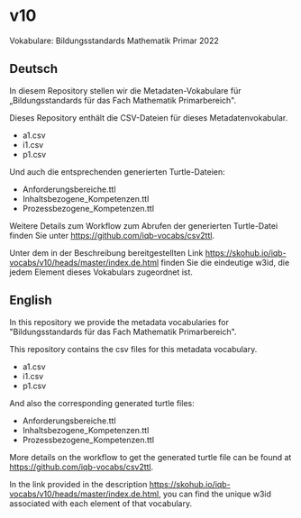 # v10
Vokabulare: Bildungsstandards Mathematik Primar 2022

## Deutsch

In diesem Repository stellen wir die Metadaten-Vokabulare für „Bildungsstandards für das Fach Mathematik
Primarbereich".

Dieses Repository enthält die CSV-Dateien für dieses Metadatenvokabular.
* a1.csv
* i1.csv
* p1.csv
  
Und auch die entsprechenden generierten Turtle-Dateien:
* Anforderungsbereiche.ttl
* Inhaltsbezogene_Kompetenzen.ttl
* Prozessbezogene_Kompetenzen.ttl

Weitere Details zum Workflow zum Abrufen der generierten Turtle-Datei finden Sie unter https://github.com/iqb-vocabs/csv2ttl.

Unter dem in der Beschreibung bereitgestellten Link https://skohub.io/iqb-vocabs/v10/heads/master/index.de.html finden Sie die eindeutige w3id, die jedem Element dieses Vokabulars zugeordnet ist.


## English
In this repository we provide the metadata vocabularies for "Bildungsstandards für das Fach Mathematik
Primarbereich". 

This repository contains the csv files for this metadata vocabulary.
* a1.csv
* i1.csv
* p1.csv
  
And also the corresponding generated turtle files:
* Anforderungsbereiche.ttl
* Inhaltsbezogene_Kompetenzen.ttl
* Prozessbezogene_Kompetenzen.ttl 

More details on the workflow to get the generated turtle file can be found at https://github.com/iqb-vocabs/csv2ttl.

In the link provided in the description https://skohub.io/iqb-vocabs/v10/heads/master/index.de.html, you can find the unique w3id associated with each element of that vocabulary.
